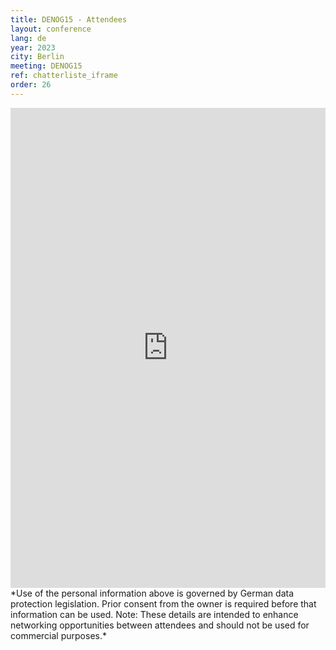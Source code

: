 ```yaml
---
title: DENOG15 - Attendees
layout: conference
lang: de
year: 2023
city: Berlin
meeting: DENOG15
ref: chatterliste_iframe
order: 26
---
```


<iframe src="https://www.denog.de/pretix-attendeelist/denog15/" width="100%" height="768" frameborder="0" scrolling="yes" marginheight="0" marginwidth="0" name="Attendeelist" title="DENOG15 Attendees">
  <!-- Textalternativen werden nicht unterstützt -->
</iframe>
<br> 
*Use of the personal information above is governed by German data protection legislation. Prior consent from the owner is required before that information can be used. Note: These details are intended to enhance networking opportunities between attendees and should not be used for commercial purposes.*
